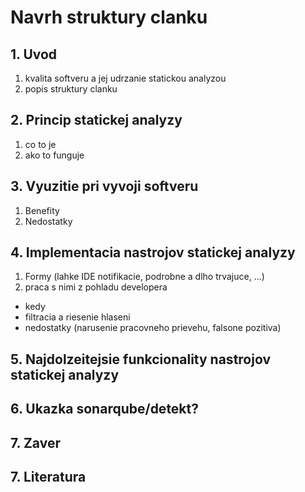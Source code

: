 # Navrh struktury clanku

## 1. Uvod

1. kvalita softveru a jej udrzanie statickou analyzou
2. popis struktury clanku

## 2. Princip statickej analyzy

1. co to je
2. ako to funguje

## 3. Vyuzitie pri vyvoji softveru

1. Benefity
2. Nedostatky

## 4. Implementacia nastrojov statickej analyzy

1. Formy (lahke IDE notifikacie, podrobne a dlho trvajuce, ...)
2. praca s nimi z pohladu developera

- kedy
- filtracia a riesenie hlaseni
- nedostatky (narusenie pracovneho prievehu, falsone pozitiva)

## 5. Najdolzeitejsie funkcionality nastrojov statickej analyzy

## 6. Ukazka sonarqube/detekt?

## 7. Zaver

## 7. Literatura
